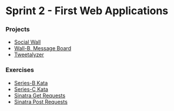 # Sprint 2 - First Web Applications

### Projects

- [Social Wall][social-wall]
- [Wall-B, Message Board][wall-b]
- [Tweetalyzer][tweetalyzer]

### Exercises

- [Series-B Kata][series-B]
- [Series-C Kata][series-C]
- [Sinatra Get Requests][sinatra get requests]
- [Sinatra Post Requests][sinatra post requests]

<!-- Projects -->

[social-wall]:https://github.com/codeunion/social-wall
[wall-b]:https://github.com/codeunion/wall-b
[tweetalyzer]:https://github.com/codeunion/tweetalyzer

<!-- Exercises -->

[series-B]:https://github.com/codeunion/web-fundamentals-weekly-katas/tree/master/series-B
[series-C]:https://github.com/codeunion/web-fundamentals-weekly-katas/tree/master/series-C
[sinatra get requests]:https://github.com/codeunion/web-fundamentals-weekly-katas/tree/master/sinatra/handling-get-requests
[sinatra post requests]:https://github.com/codeunion/web-fundamentals-weekly-katas/tree/master/sinatra/handling-get-requests
